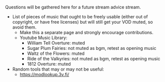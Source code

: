 Questions will be gathered here for a future stream advice stream.

* List of pieces of music that ought to be freely usable (either
  out of copyright, or have free licenses) but will still get your
  VOD muted, so avoid them.
  - Make this a separate page and strongly encourage contributions.
  - Youtube Music Library:
    - William Tell Overture: muted
    - Sugar Plum Fairies: not muted as bgm, retest as opening music
    - Waltz of the Flowers: muted
    - Ride of the Valkyries: not muted as bgm, retest as opening music
    - 1812 Overture: muted
* Random tools that may or may not be useful:
  - https://modlookup.3v.fi/
